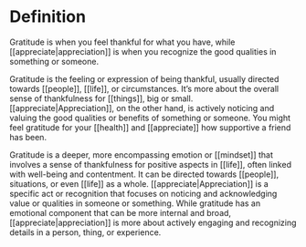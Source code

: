 # Definition

Gratitude is when you feel thankful for what you have, while [[appreciate|appreciation]] is when you recognize the good qualities in something or someone.

Gratitude is the feeling or expression of being thankful, usually directed towards [[people]], [[life]], or circumstances. It’s more about the overall sense of thankfulness for [[things]], big or small. 
[[appreciate|Appreciation]], on the other hand, is actively noticing and valuing the good qualities or benefits of something or someone. You might feel gratitude for your [[health]] and [[appreciate]] how supportive a friend has been.

Gratitude is a deeper, more encompassing emotion or [[mindset]] that involves a sense of thankfulness for positive aspects in [[life]], often linked with well-being and contentment. It can be directed towards [[people]], situations, or even [[life]] as a whole. 
[[appreciate|Appreciation]] is a specific act or recognition that focuses on noticing and acknowledging value or qualities in someone or something. While gratitude has an emotional component that can be more internal and broad, [[appreciate|appreciation]] is more about actively engaging and recognizing details in a person, thing, or experience.